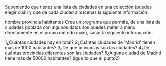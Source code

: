 Suponiendo que tienes una lista de ciudades en una colección (puedes elegir cuál) y que de cada ciudad almacenas la siguiente información:

nombre
provincia
habitantes
Crea un programa que permita, de una lista de ciudades poblada con algunos datos (los puedes meter a mano directamente en el propio método main), sacar la siguiente información:

1¿Cuántas ciudades hay en total?
2¿Cuántas ciudades de 'Madrid' tienen más de 1000 habitantes?
3¿De qué provincias son las ciudades?
4¿De cuántas provincias diferentes son las ciudades?
5¿Alguna ciudad de Madrid tiene más de 50000 habitantes? (igualito que el punto2)
